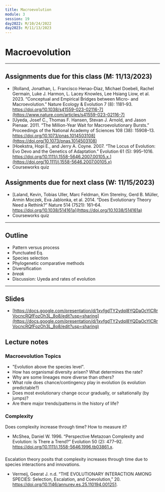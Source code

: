 ```yaml
---
title: Macroevolution
module: 3
session: 19
day2022: M/10/24/2022
day2023: M/11/13/2023
---
```


# Macroevolution

----

## Assignments due for this class (M: 11/13/2023)
<!-- - **Evolution 5th edition, Chapter X** (Macroevolution) -->
- [Rolland, Jonathan, L. Francisco Henao-Diaz, Michael Doebeli, Rachel Germain, Luke J. Harmon, L. Lacey Knowles, Lee Hsiang Liow, et al. 2023. “Conceptual and Empirical Bridges between Micro- and Macroevolution.” Nature Ecology & Evolution 7 (8): 1181–93. https://doi.org/10.1038/s41559-023-02116-7](https://www.nature.com/articles/s41559-023-02116-7)
- [Uyeda, Josef C., Thomas F. Hansen, Stevan J. Arnold, and Jason Pienaar. 2011. “The Million-Year Wait for Macroevolutionary Bursts.” Proceedings of the National Academy of Sciences 108 (38): 15908–13. https://doi.org/10.1073/pnas.1014503108](https://doi.org/10.1073/pnas.1014503108)
- [Hoekstra, Hopi E., and Jerry A. Coyne. 2007. “The Locus of Evolution: Evo Devo and the Genetics of Adaptation.” Evolution 61 (5): 995–1016. https://doi.org/10.1111/j.1558-5646.2007.00105.x.](https://doi.org/10.1111/j.1558-5646.2007.00105.x)
- Courseworks quiz


## Assignments due for next class (W: 11/15/2023)
<!-- - [Maddison, Wayne P., and Richard G. FitzJohn. 2015. “The Unsolved Challenge to Phylogenetic Correlation Tests for Categorical Characters.” Systematic Biology 64 (1): 127–36. https://doi.org/10.1093/sysbio/syu070](https://doi.org/10.1093/sysbio/syu070) -->
- [Laland, Kevin, Tobias Uller, Marc Feldman, Kim Sterelny, Gerd B. Müller, Armin Moczek, Eva Jablonka, et al. 2014. “Does Evolutionary Theory Need a Rethink?” Nature 514 (7521): 161–64. https://doi.org/10.1038/514161a](https://doi.org/10.1038/514161a)
- Courseworks quiz


----

## Outline
- Pattern versus process
- Punctuated Eq.
- Species selection
- Phylogenetic comparative methods
- Diversification
- *break*
- Discussion: Uyeda and rates of evolution

----


## Slides
- [https://docs.google.com/presentation/d/1xvfgdTY2ydql8YQDaOcYlCRrVocncRQfFozOh3L_8o8/edit?usp=sharing](https://docs.google.com/presentation/d/1xvfgdTY2ydql8YQDaOcYlCRrVocncRQfFozOh3L_8o8/edit?usp=sharing)
<!-- [https://docs.google.com/presentation/d/1s4_rmp5Wg2z8MbPySPheF9tIlbY_2dgXb4KiaZqKTFA/edit#slide=id.p](https://docs.google.com/presentation/d/1s4_rmp5Wg2z8MbPySPheF9tIlbY_2dgXb4KiaZqKTFA/edit#slide=id.p) -->
<!-- [https://docs.google.com/presentation/d/1uj4E4TA1tjfUfsOgSkaChnt7MDusRfJnWo3iwSlLgt8/edit#slide=id.g482a7e62ad_0_525](https://docs.google.com/presentation/d/1uj4E4TA1tjfUfsOgSkaChnt7MDusRfJnWo3iwSlLgt8/edit#slide=id.g482a7e62ad_0_525) -->

## Lecture notes

### Macroevolution Topics
- "Evolution above the species level". 
- How has organismal diversity arisen? What determines the rate?
- Why are some lineages more diverse than others?
- What role does chance/contingency play in evolution (is evolution predictable?)
- Does most evolutionary change occur gradually, or saltationally (by jumps)?
- Are there major trends/patterns in the history of life?


### Complexity
Does complexity increase through time? How to measure it?
- McShea, Daniel W. 1996. “Perspective Metazoan Complexity and Evolution: Is There a Trend?” Evolution 50 (2): 477–92. https://doi.org/10.1111/j.1558-5646.1996.tb03861.x. 


### 
Escalation theory posits that complexity increases through time due to species
interactions and innovations.
- Vermeij, Geerat J. n.d. “THE EVOLUTIONARY INTERACTION AMONG SPECIES: Selection, Escalation, and Coevolution,” 20. https://doi.org/10.1146/annurev.es.25.110194.001251.
